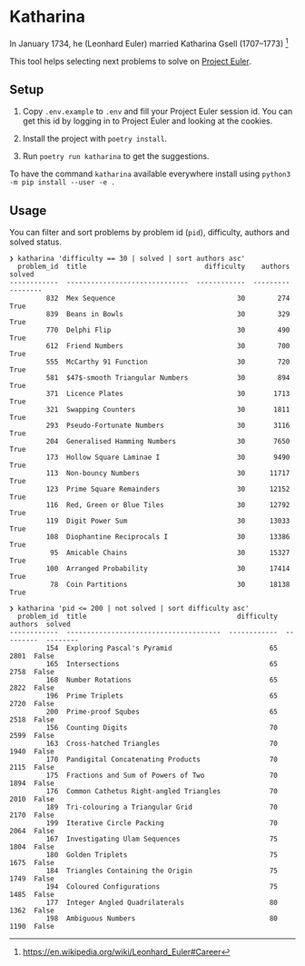 # Katharina

In January 1734, he (Leonhard Euler) married Katharina Gsell (1707–1773) [^1]

This tool helps selecting next problems to solve on [Project Euler](https://projecteuler.net/).

## Setup

1. Copy `.env.example` to `.env` and fill your Project Euler session id. You can get this id by logging in to Project Euler and looking at the cookies.

2. Install the project with `poetry install`.

3. Run `poetry run katharina` to get the suggestions.

To have the command `katharina` available everywhere install using `python3 -m pip install --user -e .`

## Usage

You can filter and sort problems by problem id (`pid`), difficulty, authors and solved status.

```
❯ katharina 'difficulty == 30 | solved | sort authors asc'
  problem_id  title                             difficulty    authors  solved
------------  ------------------------------  ------------  ---------  --------
         832  Mex Sequence                              30        274  True
         839  Beans in Bowls                            30        329  True
         770  Delphi Flip                               30        490  True
         612  Friend Numbers                            30        700  True
         555  McCarthy 91 Function                      30        720  True
         581  $47$-smooth Triangular Numbers            30        894  True
         371  Licence Plates                            30       1713  True
         321  Swapping Counters                         30       1811  True
         293  Pseudo-Fortunate Numbers                  30       3116  True
         204  Generalised Hamming Numbers               30       7650  True
         173  Hollow Square Laminae I                   30       9490  True
         113  Non-bouncy Numbers                        30      11717  True
         123  Prime Square Remainders                   30      12152  True
         116  Red, Green or Blue Tiles                  30      12792  True
         119  Digit Power Sum                           30      13033  True
         108  Diophantine Reciprocals I                 30      13386  True
          95  Amicable Chains                           30      15327  True
         100  Arranged Probability                      30      17414  True
          78  Coin Partitions                           30      18138  True
```

```
❯ katharina 'pid <= 200 | not solved | sort difficulty asc'
  problem_id  title                                     difficulty    authors  solved
------------  --------------------------------------  ------------  ---------  --------
         154  Exploring Pascal's Pyramid                        65       2801  False
         165  Intersections                                     65       2758  False
         168  Number Rotations                                  65       2822  False
         196  Prime Triplets                                    65       2720  False
         200  Prime-proof Squbes                                65       2518  False
         156  Counting Digits                                   70       2599  False
         163  Cross-hatched Triangles                           70       1940  False
         170  Pandigital Concatenating Products                 70       2115  False
         175  Fractions and Sum of Powers of Two                70       1894  False
         176  Common Cathetus Right-angled Triangles            70       2010  False
         189  Tri-colouring a Triangular Grid                   70       2170  False
         199  Iterative Circle Packing                          70       2064  False
         167  Investigating Ulam Sequences                      75       1804  False
         180  Golden Triplets                                   75       1675  False
         184  Triangles Containing the Origin                   75       1749  False
         194  Coloured Configurations                           75       1485  False
         177  Integer Angled Quadrilaterals                     80       1362  False
         198  Ambiguous Numbers                                 80       1190  False
```

[^1]: https://en.wikipedia.org/wiki/Leonhard_Euler#Career
